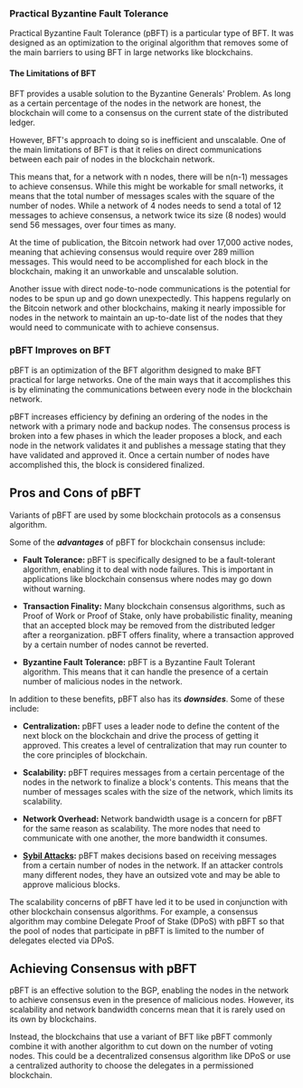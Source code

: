 ### Practical Byzantine Fault Tolerance

Practical Byzantine Fault Tolerance (pBFT) is a particular type of BFT. It was designed as an optimization to the original algorithm that removes some of the main barriers to using BFT in large networks like blockchains.

#### The Limitations of BFT

BFT provides a usable solution to the Byzantine Generals' Problem. As long as a certain percentage of the nodes in the network are honest, the blockchain will come to a consensus on the current state of the distributed ledger.

However, BFT's approach to doing so is inefficient and unscalable. One of the main limitations of BFT is that it relies on direct communications between each pair of nodes in the blockchain network.

This means that, for a network with n nodes, there will be n(n-1) messages to achieve consensus. While this might be workable for small networks, it means that the total number of messages scales with the square of the number of nodes. While a network of 4 nodes needs to send a total of 12 messages to achieve consensus, a network twice its size (8 nodes) would send 56 messages, over four times as many.

At the time of publication, the Bitcoin network had over 17,000 active nodes, meaning that achieving consensus would require over 289 million messages. This would need to be accomplished for each block in the blockchain, making it an unworkable and unscalable solution.

Another issue with direct node-to-node communications is the potential for nodes to be spun up and go down unexpectedly. This happens regularly on the Bitcoin network and other blockchains, making it nearly impossible for nodes in the network to maintain an up-to-date list of the nodes that they would need to communicate with to achieve consensus.

### pBFT Improves on BFT

pBFT is an optimization of the BFT algorithm designed to make BFT practical for large networks. One of the main ways that it accomplishes this is by eliminating the communications between every node in the blockchain network.

pBFT increases efficiency by defining an ordering of the nodes in the network with a primary node and backup nodes. The consensus process is broken into a few phases in which the leader proposes a block, and each node in the network validates it and publishes a message stating that they have validated and approved it. Once a certain number of nodes have accomplished this, the block is considered finalized.

Pros and Cons of pBFT
---------------------

Variants of pBFT are used by some blockchain protocols as a consensus algorithm.

Some of the ***advantages*** of pBFT for blockchain consensus include:

-   **Fault Tolerance:** pBFT is specifically designed to be a fault-tolerant algorithm, enabling it to deal with node failures. This is important in applications like blockchain consensus where nodes may go down without warning.

-   **Transaction Finality:** Many blockchain consensus algorithms, such as Proof of Work or Proof of Stake, only have probabilistic finality, meaning that an accepted block may be removed from the distributed ledger after a reorganization. pBFT offers finality, where a transaction approved by a certain number of nodes cannot be reverted.

-   **Byzantine Fault Tolerance:** pBFT is a Byzantine Fault Tolerant algorithm. This means that it can handle the presence of a certain number of malicious nodes in the network.

In addition to these benefits, pBFT also has its ***downsides***. Some of these include:

-   **Centralization:** pBFT uses a leader node to define the content of the next block on the blockchain and drive the process of getting it approved. This creates a level of centralization that may run counter to the core principles of blockchain.

-   **Scalability:** pBFT requires messages from a certain percentage of the nodes in the network to finalize a block's contents. This means that the number of messages scales with the size of the network, which limits its scalability.

-   **Network Overhead:** Network bandwidth usage is a concern for pBFT for the same reason as scalability. The more nodes that need to communicate with one another, the more bandwidth it consumes.

-   [**Sybil Attacks**](https://www.halborn.com/blog/post/what-is-a-sybil-attack)**:** pBFT makes decisions based on receiving messages from a certain number of nodes in the network. If an attacker controls many different nodes, they have an outsized vote and may be able to approve malicious blocks.

The scalability concerns of pBFT have led it to be used in conjunction with other blockchain consensus algorithms. For example, a consensus algorithm may combine Delegate Proof of Stake (DPoS) with pBFT so that the pool of nodes that participate in pBFT is limited to the number of delegates elected via DPoS.

Achieving Consensus with pBFT
-----------------------------

pBFT is an effective solution to the BGP, enabling the nodes in the network to achieve consensus even in the presence of malicious nodes. However, its scalability and network bandwidth concerns mean that it is rarely used on its own by blockchains.

Instead, the blockchains that use a variant of BFT like pBFT commonly combine it with another algorithm to cut down on the number of voting nodes. This could be a decentralized consensus algorithm like DPoS or use a centralized authority to choose the delegates in a permissioned blockchain.